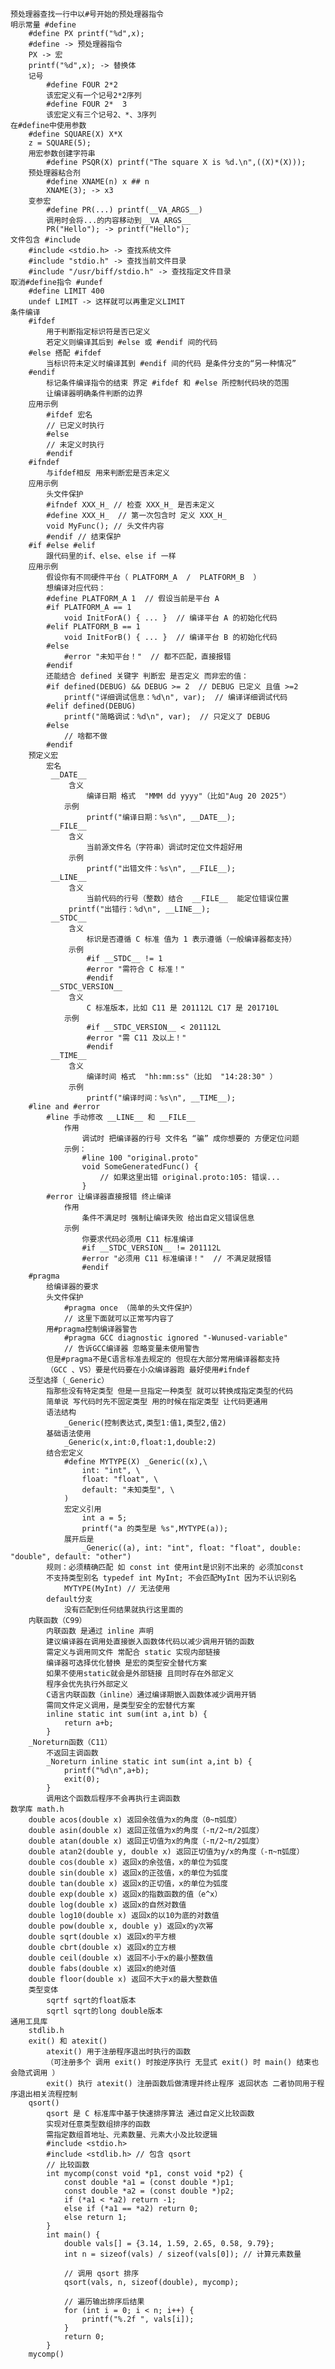 	预处理器查找一行中以#号开始的预处理器指令
	明示常量 #define
		#define PX printf("%d",x);
		#define -> 预处理器指令
		PX -> 宏
		printf("%d",x); -> 替换体
		记号
			#define FOUR 2*2
			该宏定义有一个记号2*2序列
			#define FOUR 2*  3
			该宏定义有三个记号2、*、3序列
	在#define中使用参数
		#define SQUARE(X) X*X
		z = SQUARE(5);
		用宏参数创建字符串
			#define PSQR(X) printf("The square X is %d.\n",((X)*(X)));
		预处理器粘合剂
			#define XNAME(n) x ## n
			XNAME(3); -> x3
		变参宏
			#define PR(...) printf(__VA_ARGS__)
			调用时会将...的内容移动到__VA_ARGS__
			PR("Hello"); -> printf("Hello");
	文件包含 #include
		#include <stdio.h> -> 查找系统文件
		#include "stdio.h" -> 查找当前文件目录
		#include "/usr/biff/stdio.h" -> 查找指定文件目录
	取消#define指令 #undef
		#define LIMIT 400
		undef LIMIT -> 这样就可以再重定义LIMIT
	条件编译
		#ifdef 
			用于判断指定标识符是否已定义
			若定义则编译其后到 #else 或 #endif 间的代码
		#else 搭配 #ifdef 
			当标识符未定义时编译其到 #endif 间的代码 是条件分支的“另一种情况”
		#endif 
			标记条件编译指令的结束 界定 #ifdef 和 #else 所控制代码块的范围 
			让编译器明确条件判断的边界
		应用示例
			#ifdef 宏名
			// 已定义时执行
			#else
			// 未定义时执行
			#endif
		#ifndef
			与ifdef相反 用来判断宏是否未定义
		应用示例
			头文件保护
			#ifndef XXX_H_ // 检查 XXX_H_ 是否未定义
			#define XXX_H_  // 第一次包含时 定义 XXX_H_
			void MyFunc(); // 头文件内容
			#endif // 结束保护
		#if #else #elif
			跟代码里的if、else、else if 一样
		应用示例
			假设你有不同硬件平台（ PLATFORM_A  /  PLATFORM_B  ）
			想编译对应代码：
			#define PLATFORM_A 1  // 假设当前是平台 A
			#if PLATFORM_A == 1
			    void InitForA() { ... }  // 编译平台 A 的初始化代码
			#elif PLATFORM_B == 1
			    void InitForB() { ... }  // 编译平台 B 的初始化代码
			#else
			    #error "未知平台！"  // 都不匹配，直接报错
			#endif
			还能结合 defined 关键字 判断宏 是否定义 而非宏的值：
			#if defined(DEBUG) && DEBUG >= 2  // DEBUG 已定义 且值 >=2
			    printf("详细调试信息：%d\n", var);  // 编译详细调试代码
			#elif defined(DEBUG)
			    printf("简略调试：%d\n", var);  // 只定义了 DEBUG
			#else
			    // 啥都不做
			#endif
		预定义宏
			宏名
			 __DATE__  
				 含义
					 编译日期 格式  "MMM dd yyyy"（比如"Aug 20 2025"） 
				示例
					 printf("编译日期：%s\n", __DATE__);  
			 __FILE__  
				 含义
					 当前源文件名（字符串）调试时定位文件超好用 
				 示例
					 printf("出错文件：%s\n", __FILE__);  
			 __LINE__  
				 含义
					 当前代码的行号（整数）结合  __FILE__  能定位错误位置 
				 printf("出错行：%d\n", __LINE__);  
			 __STDC__  
				 含义
					 标识是否遵循 C 标准 值为 1 表示遵循（一般编译器都支持） 
				 示例
					 #if __STDC__ != 1  
					 #error "需符合 C 标准！"   
					 #endif  
			 __STDC_VERSION__  
				 含义
					 C 标准版本，比如 C11 是 201112L C17 是 201710L 
				示例
					 #if __STDC_VERSION__ < 201112L 
					 #error "需 C11 及以上！"   
					 #endif  
			 __TIME__  
				 含义
					 编译时间 格式  "hh:mm:ss"（比如  "14:28:30" ）  
				 示例
					 printf("编译时间：%s\n", __TIME__);
		#line and #error
			#line 手动修改 __LINE__ 和 __FILE__ 
				作用
					调试时 把编译器的行号 文件名 “骗” 成你想要的 方便定位问题
				示例：
					#line 100 "original.proto"
					void SomeGeneratedFunc() {
					    // 如果这里出错 original.proto:105: 错误...
					}
			#error 让编译器直接报错 终止编译
				作用
					条件不满足时 强制让编译失败 给出自定义错误信息
				​示例
					你要求代码必须用 C11 标准编译
					#if __STDC_VERSION__ != 201112L
				    #error "必须用 C11 标准编译！"  // 不满足就报错
					#endif
		#pragma
			给编译器的要求
			头文件保护
				#pragma once （简单的头文件保护）
				// 这里下面就可以正常写内容了
			用#pragma控制编译器警告
				#pragma GCC diagnostic ignored "-Wunused-variable"
				// 告诉GCC编译器 忽略变量未使用警告
			但是#pragma不是C语言标准去规定的 但现在大部分常用编译器都支持
			（GCC 、VS）要是代码要在小众编译器跑 最好使用#ifndef
		泛型选择（_Generic）
			指那些没有特定类型 但是一旦指定一种类型 就可以转换成指定类型的代码
			简单说 写代码时先不固定类型 用的时候在指定类型 让代码更通用
			语法结构
				_Generic(控制表达式,类型1:值1,类型2,值2)
			基础语法使用
				_Generic(x,int:0,float:1,double:2)
			结合宏定义
				#define MYTYPE(X) _Generic((x),\
					int: "int", \
					float: "float", \
					default: "未知类型", \
				)
				宏定义引用
					int a = 5;
					printf("a 的类型是 %s",MYTYPE(a));
				展开后是
					_Generic((a), int: "int", float: "float", double: "double", default: "other")
			规则：必须精确匹配 如 const int 使用int是识别不出来的 必须加const
			不支持类型别名 typedef int MyInt; 不会匹配MyInt 因为不认识别名
				MYTYPE(MyInt) // 无法使用
			default分支
				没有匹配到任何结果就执行这里面的
		内联函数（C99）
			内联函数 是通过 inline 声明
			建议编译器在调用处直接嵌入函数体代码以减少调用开销的函数
			需定义与调用同文件 常配合 static 实现内部链接
			编译器可选择优化替换 是宏的类型安全替代方案
			如果不使用static就会是外部链接 且同时存在外部定义
			程序会优先执行外部定义
			C语言内联函数（inline）通过编译期嵌入函数体减少调用开销
			需同文件定义调用，是类型安全的宏替代方案
			inline static int sum(int a,int b) {
				return a+b;
			}
		_Noreturn函数（C11）
			不返回主调函数
			_Noreturn inline static int sum(int a,int b) {
				printf("%d\n",a+b);
				exit(0);
			}
			调用这个函数后程序不会再执行主调函数
	数学库 math.h
		double acos(double x) 返回余弦值为x的角度（0~π弧度） 
		double asin(double x) 返回正弦值为x的角度（-π/2~π/2弧度） 
		double atan(double x) 返回正切值为x的角度（-π/2~π/2弧度） 
		double atan2(double y, double x) 返回正切值为y/x的角度（-π~π弧度） 
		double cos(double x) 返回x的余弦值，x的单位为弧度 
		double sin(double x) 返回x的正弦值，x的单位为弧度 
		double tan(double x) 返回x的正切值，x的单位为弧度 
		double exp(double x) 返回x的指数函数的值（e^x） 
		double log(double x) 返回x的自然对数值 
		double log10(double x) 返回x的以10为底的对数值 
		double pow(double x, double y) 返回x的y次幂 
		double sqrt(double x) 返回x的平方根 
		double cbrt(double x) 返回x的立方根 
		double ceil(double x) 返回不小于x的最小整数值 
		double fabs(double x) 返回x的绝对值 
		double floor(double x) 返回不大于x的最大整数值
		类型变体
			sqrtf sqrt的float版本
			sqrtl sqrt的long double版本
	通用工具库
		stdlib.h
		exit() 和 atexit()
			atexit() 用于注册程序退出时执行的函数
			（可注册多个 调用 exit() 时按逆序执行 无显式 exit() 时 main() 结束也会隐式调用 ）
			exit() 执行 atexit() 注册函数后做清理并终止程序 返回状态 二者协同用于程序退出相关流程控制
		qsort()
			qsort 是 C 标准库中基于快速排序算法 通过自定义比较函数 
			实现对任意类型数组排序的函数 
			需指定数组首地址、元素数量、元素大小及比较逻辑
			#include <stdio.h>
			#include <stdlib.h> // 包含 qsort
			// 比较函数
			int mycomp(const void *p1, const void *p2) {
			    const double *a1 = (const double *)p1;
			    const double *a2 = (const double *)p2;
			    if (*a1 < *a2) return -1;
			    else if (*a1 == *a2) return 0;
			    else return 1;
			}
			int main() {
			    double vals[] = {3.14, 1.59, 2.65, 0.58, 9.79};
			    int n = sizeof(vals) / sizeof(vals[0]); // 计算元素数量
			    
			    // 调用 qsort 排序
			    qsort(vals, n, sizeof(double), mycomp); 
			    
			    // 遍历输出排序后结果
			    for (int i = 0; i < n; i++) {
			        printf("%.2f ", vals[i]); 
			    }
			    return 0;
			}
		mycomp()